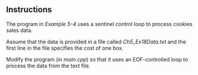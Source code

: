 ## Instructions
The program in *Example 5-4* uses a sentinel control loop to process cookies sales data. 

Assume that the data is provided in a file called *Ch5_Ex18Data.txt* and the first line in the file specifies the cost of one box.

Modify the program (in *main.cpp*) so that it uses an EOF-controlled loop to process the data from the text file.


